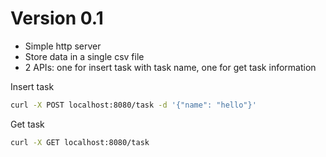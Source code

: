 # Version 0.1

- Simple http server
- Store data in a single csv file
- 2 APIs: one for insert task with task name, one for get task information

Insert task

```sh
curl -X POST localhost:8080/task -d '{"name": "hello"}'
```

Get task

```sh
curl -X GET localhost:8080/task
```
